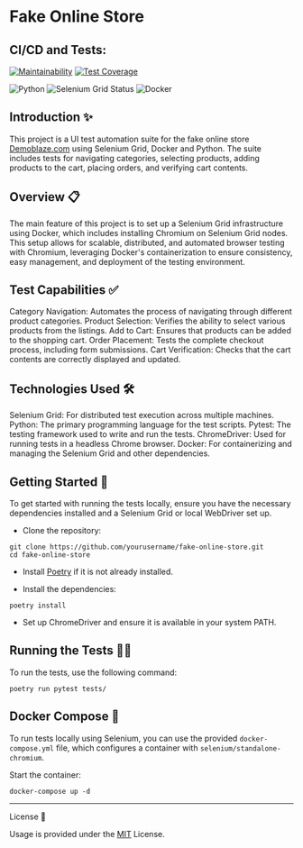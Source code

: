# Fake Online Store

## CI/CD and Tests:
   [![Maintainability](https://api.codeclimate.com/v1/badges/22a8864c30d0bedc00a3/maintainability)](https://codeclimate.com/github/kat-git-hub/fake-online-store/maintainability)   [![Test Coverage](https://api.codeclimate.com/v1/badges/22a8864c30d0bedc00a3/test_coverage)](https://codeclimate.com/github/kat-git-hub/fake-online-store/test_coverage)



   ![Python](https://img.shields.io/badge/python-3.8%2B-blue)   ![Selenium Grid Status](https://img.shields.io/badge/Selenium%20Grid-Online-brightgreen)
   ![Docker](https://img.shields.io/badge/Docker-0db7ed?style=plastic&logo=docker&logoColor=white)

## Introduction ✨
This project is a UI test automation suite for the fake online store [Demoblaze.com](https://www.demoblaze.com) using Selenium Grid, Docker and Python. The suite includes tests for navigating categories, selecting products, adding products to the cart, placing orders, and verifying cart contents.

## Overview 📋

The main feature of this project is to set up a Selenium Grid infrastructure using Docker, which includes installing Chromium on Selenium Grid nodes. This setup allows for scalable, distributed, and automated browser testing with Chromium, leveraging Docker's containerization to ensure consistency, easy management, and deployment of the testing environment.

## Test Capabilities ✅

Category Navigation: Automates the process of navigating through different product categories.
Product Selection: Verifies the ability to select various products from the listings.
Add to Cart: Ensures that products can be added to the shopping cart.
Order Placement: Tests the complete checkout process, including form submissions.
Cart Verification: Checks that the cart contents are correctly displayed and updated.

## Technologies Used 🛠️

Selenium Grid: For distributed test execution across multiple machines.
Python: The primary programming language for the test scripts.
Pytest: The testing framework used to write and run the tests.
ChromeDriver: Used for running tests in a headless Chrome browser.
Docker: For containerizing and managing the Selenium Grid and other dependencies.

## Getting Started 🚀

To get started with running the tests locally, ensure you have the necessary dependencies installed and a Selenium Grid or local WebDriver set up.

- Clone the repository:

```
git clone https://github.com/yourusername/fake-online-store.git
cd fake-online-store
```

- Install [Poetry](https://python-poetry.org/docs/#installing-with-pipx) if it is not already installed.

- Install the dependencies:
```
poetry install
```
- Set up ChromeDriver and ensure it is available in your system PATH.

## Running the Tests 🏃‍♂️

To run the tests, use the following command:

```
poetry run pytest tests/
```

## Docker Compose 🐳

To run tests locally using Selenium, you can use the provided `docker-compose.yml` file, which configures a container with `selenium/standalone-chromium`.

Start the container:
```
docker-compose up -d
```


-----------
License 📜

Usage is provided under the [MIT](https://github.com/release-it/release-it/blob/main/LICENSE) License.